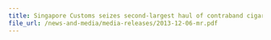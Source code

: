 ```yaml
---
title: Singapore Customs seizes second-largest haul of contraband cigarettes this year  
file_url: /news-and-media/media-releases/2013-12-06-mr.pdf
---
```

